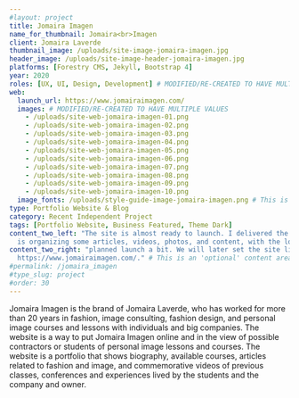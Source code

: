 ```yaml
---
#layout: project
title: Jomaira Imagen
name_for_thumbnail: Jomaira<br>Imagen
client: Jomaira Laverde
thumbnail_image: /uploads/site-image-jomaira-imagen.jpg
header_image: /uploads/site-image-header-jomaira-imagen.jpg
platforms: [Forestry CMS, Jekyll, Bootstrap 4]
year: 2020
roles: [UX, UI, Design, Development] # MODIFIED/RE-CREATED TO HAVE MULTIPLE VALUES
web:
  launch_url: https://www.jomairaimagen.com/
  images: # MODIFIED/RE-CREATED TO HAVE MULTIPLE VALUES
    - /uploads/site-web-jomaira-imagen-01.png
    - /uploads/site-web-jomaira-imagen-02.png
    - /uploads/site-web-jomaira-imagen-03.png
    - /uploads/site-web-jomaira-imagen-04.png
    - /uploads/site-web-jomaira-imagen-05.png
    - /uploads/site-web-jomaira-imagen-06.png
    - /uploads/site-web-jomaira-imagen-07.png
    - /uploads/site-web-jomaira-imagen-08.png
    - /uploads/site-web-jomaira-imagen-09.png
    - /uploads/site-web-jomaira-imagen-10.png
  image_fonts: /uploads/style-guide-image-jomaira-imagen.png # This is an 'optional' field to display an image for the "Fonts" being used in the site.
type: Portfolio Website & Blog
category: Recent Independent Project
tags: [Portfolio Website, Business Featured, Theme Dark]
content_two_left: "The site is almost ready to launch. I delivered the site and backend, the owner
  is organizing some articles, videos, photos, and content, with the lockdown having delayed the" # This is an 'optional' content area to show two columns of text after the images. It must have the first half of the content, then "Content Two Right" must have the second half.
content_two_right: "planned launch a bit. We will later set the site live in the current domain:
  https://www.jomairaimagen.com/." # This is an 'optional' content area to show two columns of text after the images. It must have the second half of the content, then "Content Two Left" must have the first half.
#permalink: /jomaira_imagen
#type_slug: project
#order: 30
---
```


Jomaira Imagen is the brand of Jomaira Laverde, who has worked for more than 20 years in fashion, image consulting, fashion design, and personal image courses and lessons with individuals and big companies. The website is a way to put Jomaira Imagen online and in the view of possible contractors or students of personal image lessons and courses. The website is a portfolio that shows biography, available courses, articles related to fashion and image, and commemorative videos of previous classes, conferences and experiences lived by the students and the company and owner.

<!--Jomaira Imagen is a blog and portafolio for the client Jomaira Laverde who is the head of this fashion brand. Jomaira Laverde has worked and been surounded by fashion had fashion design the mayor part of her life. Now she teaches fashion, good manners in different situations of business and life, and image for entrepeneurs and big companies.-->